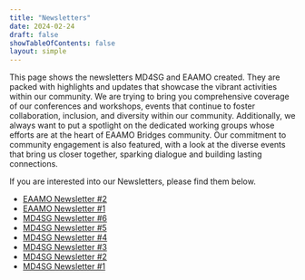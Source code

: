 ```yaml
---
title: "Newsletters"
date: 2024-02-24
draft: false
showTableOfContents: false
layout: simple
---
```


This page shows the newsletters MD4SG and EAAMO created. They are packed with highlights and updates that showcase the vibrant activities within our community. We are trying to bring you comprehensive coverage of our conferences and workshops, events that continue to foster collaboration, inclusion, and diversity within our community. Additionally, we always want to put a spotlight on the dedicated working groups whose efforts are at the heart of EAAMO Bridges community. Our commitment to community engagement is also featured, with a look at the diverse events that bring us closer together, sparking dialogue and building lasting connections. 

If you are interested into our Newsletters, please find them below.

* [EAAMO Newsletter #2](EAAMO_Newsletter_2.pdf)
* [EAAMO Newsletter #1](EAAMO_Newsletter_1.pdf)
* [MD4SG Newsletter #6](MD4SG_Newsletter_6.pdf)
* [MD4SG Newsletter #5](MD4SG_Newsletter_5.pdf)
* [MD4SG Newsletter #4](MD4SG_Newsletter_4.pdf)
* [MD4SG Newsletter #3](MD4SG_Newsletter_3.pdf)
* [MD4SG Newsletter #2](MD4SG_Newsletter_2.pdf)
* [MD4SG Newsletter #1](MD4SG_Newsletter_1.pdf)